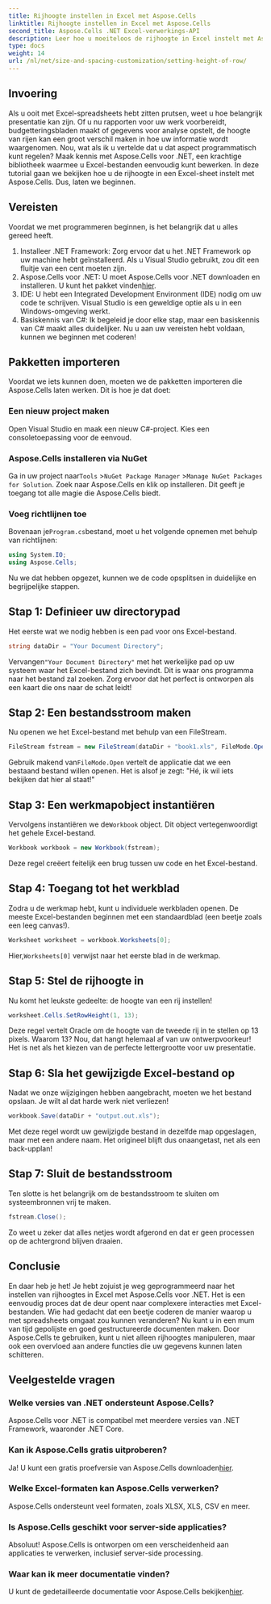 ```yaml
---
title: Rijhoogte instellen in Excel met Aspose.Cells
linktitle: Rijhoogte instellen in Excel met Aspose.Cells
second_title: Aspose.Cells .NET Excel-verwerkings-API
description: Leer hoe u moeiteloos de rijhoogte in Excel instelt met Aspose.Cells voor .NET met deze stapsgewijze handleiding.
type: docs
weight: 14
url: /nl/net/size-and-spacing-customization/setting-height-of-row/
---
```

## Invoering
Als u ooit met Excel-spreadsheets hebt zitten prutsen, weet u hoe belangrijk presentatie kan zijn. Of u nu rapporten voor uw werk voorbereidt, budgetteringsbladen maakt of gegevens voor analyse opstelt, de hoogte van rijen kan een groot verschil maken in hoe uw informatie wordt waargenomen. Nou, wat als ik u vertelde dat u dat aspect programmatisch kunt regelen? Maak kennis met Aspose.Cells voor .NET, een krachtige bibliotheek waarmee u Excel-bestanden eenvoudig kunt bewerken. In deze tutorial gaan we bekijken hoe u de rijhoogte in een Excel-sheet instelt met Aspose.Cells.
Dus, laten we beginnen.
## Vereisten
Voordat we met programmeren beginnen, is het belangrijk dat u alles gereed heeft. 
1. Installeer .NET Framework: Zorg ervoor dat u het .NET Framework op uw machine hebt geïnstalleerd. Als u Visual Studio gebruikt, zou dit een fluitje van een cent moeten zijn.
2.  Aspose.Cells voor .NET: U moet Aspose.Cells voor .NET downloaden en installeren. U kunt het pakket vinden[hier](https://releases.aspose.com/cells/net/).
3. IDE: U hebt een Integrated Development Environment (IDE) nodig om uw code te schrijven. Visual Studio is een geweldige optie als u in een Windows-omgeving werkt.
4. Basiskennis van C#: Ik begeleid je door elke stap, maar een basiskennis van C# maakt alles duidelijker.
Nu u aan uw vereisten hebt voldaan, kunnen we beginnen met coderen!
## Pakketten importeren
Voordat we iets kunnen doen, moeten we de pakketten importeren die Aspose.Cells laten werken. Dit is hoe je dat doet:
### Een nieuw project maken
Open Visual Studio en maak een nieuw C#-project. Kies een consoletoepassing voor de eenvoud. 
### Aspose.Cells installeren via NuGet
 Ga in uw project naar`Tools` >`NuGet Package Manager` >`Manage NuGet Packages for Solution`. Zoek naar Aspose.Cells en klik op installeren. Dit geeft je toegang tot alle magie die Aspose.Cells biedt.
### Voeg richtlijnen toe
 Bovenaan je`Program.cs`bestand, moet u het volgende opnemen met behulp van richtlijnen:
```csharp
using System.IO;
using Aspose.Cells;
```
Nu we dat hebben opgezet, kunnen we de code opsplitsen in duidelijke en begrijpelijke stappen.

## Stap 1: Definieer uw directorypad
Het eerste wat we nodig hebben is een pad voor ons Excel-bestand. 
```csharp
string dataDir = "Your Document Directory";
```
 Vervangen`"Your Document Directory"` met het werkelijke pad op uw systeem waar het Excel-bestand zich bevindt. Dit is waar ons programma naar het bestand zal zoeken. Zorg ervoor dat het perfect is ontworpen als een kaart die ons naar de schat leidt!
## Stap 2: Een bestandsstroom maken
Nu openen we het Excel-bestand met behulp van een FileStream. 
```csharp
FileStream fstream = new FileStream(dataDir + "book1.xls", FileMode.Open);
```
 Gebruik makend van`FileMode.Open` vertelt de applicatie dat we een bestaand bestand willen openen. Het is alsof je zegt: "Hé, ik wil iets bekijken dat hier al staat!"
## Stap 3: Een werkmapobject instantiëren
 Vervolgens instantiëren we de`Workbook` object. Dit object vertegenwoordigt het gehele Excel-bestand. 
```csharp
Workbook workbook = new Workbook(fstream);
```
Deze regel creëert feitelijk een brug tussen uw code en het Excel-bestand. 
## Stap 4: Toegang tot het werkblad
Zodra u de werkmap hebt, kunt u individuele werkbladen openen. De meeste Excel-bestanden beginnen met een standaardblad (een beetje zoals een leeg canvas!). 
```csharp
Worksheet worksheet = workbook.Worksheets[0];
```
 Hier,`Worksheets[0]` verwijst naar het eerste blad in de werkmap. 
## Stap 5: Stel de rijhoogte in
Nu komt het leukste gedeelte: de hoogte van een rij instellen! 
```csharp
worksheet.Cells.SetRowHeight(1, 13);
```
Deze regel vertelt Oracle om de hoogte van de tweede rij in te stellen op 13 pixels. Waarom 13? Nou, dat hangt helemaal af van uw ontwerpvoorkeur! Het is net als het kiezen van de perfecte lettergrootte voor uw presentatie.
## Stap 6: Sla het gewijzigde Excel-bestand op
Nadat we onze wijzigingen hebben aangebracht, moeten we het bestand opslaan. Je wilt al dat harde werk niet verliezen!
```csharp
workbook.Save(dataDir + "output.out.xls");
```
Met deze regel wordt uw gewijzigde bestand in dezelfde map opgeslagen, maar met een andere naam. Het origineel blijft dus onaangetast, net als een back-upplan!
## Stap 7: Sluit de bestandsstroom
Ten slotte is het belangrijk om de bestandsstroom te sluiten om systeembronnen vrij te maken. 
```csharp
fstream.Close();
```
Zo weet u zeker dat alles netjes wordt afgerond en dat er geen processen op de achtergrond blijven draaien.
## Conclusie
En daar heb je het! Je hebt zojuist je weg geprogrammeerd naar het instellen van rijhoogtes in Excel met Aspose.Cells voor .NET. Het is een eenvoudig proces dat de deur opent naar complexere interacties met Excel-bestanden.
Wie had gedacht dat een beetje coderen de manier waarop u met spreadsheets omgaat zou kunnen veranderen? Nu kunt u in een mum van tijd gepolijste en goed gestructureerde documenten maken. Door Aspose.Cells te gebruiken, kunt u niet alleen rijhoogtes manipuleren, maar ook een overvloed aan andere functies die uw gegevens kunnen laten schitteren.
## Veelgestelde vragen
### Welke versies van .NET ondersteunt Aspose.Cells?
Aspose.Cells voor .NET is compatibel met meerdere versies van .NET Framework, waaronder .NET Core.
### Kan ik Aspose.Cells gratis uitproberen?
 Ja! U kunt een gratis proefversie van Aspose.Cells downloaden[hier](https://releases.aspose.com/).
### Welke Excel-formaten kan Aspose.Cells verwerken?
Aspose.Cells ondersteunt veel formaten, zoals XLSX, XLS, CSV en meer.
### Is Aspose.Cells geschikt voor server-side applicaties?
Absoluut! Aspose.Cells is ontworpen om een verscheidenheid aan applicaties te verwerken, inclusief server-side processing.
### Waar kan ik meer documentatie vinden?
 U kunt de gedetailleerde documentatie voor Aspose.Cells bekijken[hier](https://reference.aspose.com/cells/net/).